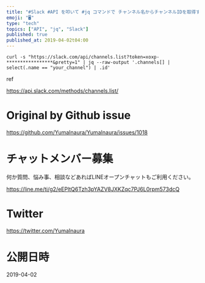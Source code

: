 ```yaml
---
title: "#Slack #API を叩いて #jq コマンドで チャンネル名からチャンネルIDを取得する例"
emoji: "🖥"
type: "tech"
topics: ["API", "jq", "Slack"]
published: true
published_at: 2019-04-02t04:00
---
```


```
curl -s "https://slack.com/api/channels.list?token=xoxp-*****************&pretty=1" | jq --raw-output '.channels[] | select(.name == "your_channel") | .id'
```

ref

https://api.slack.com/methods/channels.list/

# Original by Github issue

https://github.com/YumaInaura/YumaInaura/issues/1018








<!-- Update From Qiita API -->

# チャットメンバー募集


何か質問、悩み事、相談などあればLINEオープンチャットもご利用ください。

https://line.me/ti/g2/eEPltQ6Tzh3pYAZV8JXKZqc7PJ6L0rpm573dcQ





# Twitter


https://twitter.com/YumaInaura


<!-- Update From Qiita API -->



# 公開日時

2019-04-02
